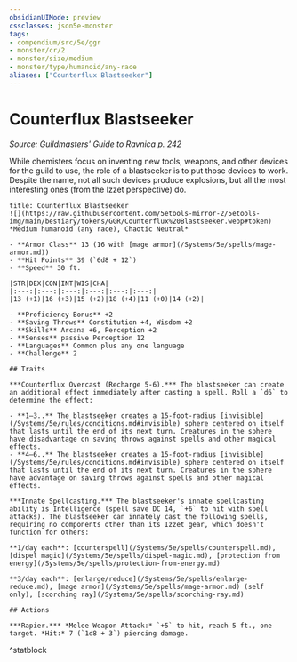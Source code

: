 ```yaml
---
obsidianUIMode: preview
cssclasses: json5e-monster
tags:
- compendium/src/5e/ggr
- monster/cr/2
- monster/size/medium
- monster/type/humanoid/any-race
aliases: ["Counterflux Blastseeker"]
---
```

# Counterflux Blastseeker
*Source: Guildmasters' Guide to Ravnica p. 242*  

While chemisters focus on inventing new tools, weapons, and other devices for the guild to use, the role of a blastseeker is to put those devices to work. Despite the name, not all such devices produce explosions, but all the most interesting ones (from the Izzet perspective) do.

```ad-statblock
title: Counterflux Blastseeker
![](https://raw.githubusercontent.com/5etools-mirror-2/5etools-img/main/bestiary/tokens/GGR/Counterflux%20Blastseeker.webp#token)
*Medium humanoid (any race), Chaotic Neutral*

- **Armor Class** 13 (16 with [mage armor](/Systems/5e/spells/mage-armor.md))
- **Hit Points** 39 (`6d8 + 12`)
- **Speed** 30 ft.

|STR|DEX|CON|INT|WIS|CHA|
|:---:|:---:|:---:|:---:|:---:|:---:|
|13 (+1)|16 (+3)|15 (+2)|18 (+4)|11 (+0)|14 (+2)|

- **Proficiency Bonus** +2
- **Saving Throws** Constitution +4, Wisdom +2
- **Skills** Arcana +6, Perception +2
- **Senses** passive Perception 12
- **Languages** Common plus any one language
- **Challenge** 2

## Traits

***Counterflux Overcast (Recharge 5-6).*** The blastseeker can create an additional effect immediately after casting a spell. Roll a `d6` to determine the effect:

- **1–3..** The blastseeker creates a 15-foot-radius [invisible](/Systems/5e/rules/conditions.md#invisible) sphere centered on itself that lasts until the end of its next turn. Creatures in the sphere have disadvantage on saving throws against spells and other magical effects.  
- **4–6..** The blastseeker creates a 15-foot-radius [invisible](/Systems/5e/rules/conditions.md#invisible) sphere centered on itself that lasts until the end of its next turn. Creatures in the sphere have advantage on saving throws against spells and other magical effects.  

***Innate Spellcasting.*** The blastseeker's innate spellcasting ability is Intelligence (spell save DC 14, `+6` to hit with spell attacks). The blastseeker can innately cast the following spells, requiring no components other than its Izzet gear, which doesn't function for others:

**1/day each**: [counterspell](/Systems/5e/spells/counterspell.md), [dispel magic](/Systems/5e/spells/dispel-magic.md), [protection from energy](/Systems/5e/spells/protection-from-energy.md)

**3/day each**: [enlarge/reduce](/Systems/5e/spells/enlarge-reduce.md), [mage armor](/Systems/5e/spells/mage-armor.md) (self only), [scorching ray](/Systems/5e/spells/scorching-ray.md)

## Actions

***Rapier.*** *Melee Weapon Attack:* `+5` to hit, reach 5 ft., one target. *Hit:* 7 (`1d8 + 3`) piercing damage.
```
^statblock